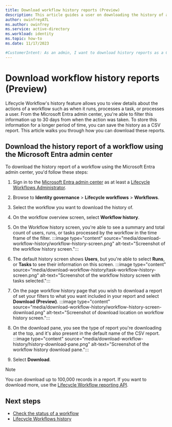 ```yaml
---
title: Download workflow history reports (Preview)
description: This article guides a user on downloading the history of a Lifecycle workflow.
author: owinfreyATL
ms.author: owinfrey
ms.service: active-directory
ms.workload: identity
ms.topic: how-to 
ms.date: 11/17/2023

#CustomerIntent: As an admin, I want to download history reports as a CSV.
---
```


# Download workflow history reports (Preview)

Lifecycle Workflow's history feature allows you to view details about the actions of a workflow such as when it runs, processes a task, or processes a user. From the Microsoft Entra admin center, you're able to filter this information up to 30 days from when the action was taken. To store this information for a longer period of time, you can save the history as a CSV report. This article walks you through how you can download these reports.

## Download the history report of a workflow using the Microsoft Entra admin center

To download the history report of a workflow using the Microsoft Entra admin center, you'd follow these steps:

1. Sign in to the [Microsoft Entra admin center](https://entra.microsoft.com) as at least a [Lifecycle Workflows Administrator](~/identity/role-based-access-control/permissions-reference.md#lifecycle-workflows-administrator).

1. Browse to **Identity governance** > **Lifecycle workflows** > **Workflows**.

1. Select the workflow you want to download the history of.

1. On the workflow overview screen, select **Workflow history**.

1. On the Workflow history screen, you're able to see a summary and total count of users, runs, or tasks processed by the workflow in the time frame of the filter.
    :::image type="content" source="media/download-workflow-history/workflow-history-screen.png" alt-text="Screenshot of the workflow history screen.":::
1. The default history screen shows **Users**, but you're able to select **Runs**, or **Tasks** to see their information on this screen.
    :::image type="content" source="media/download-workflow-history/task-workflow-history-screen.png" alt-text="Screenshot of the workflow history screen with tasks selected.":::
1. On the page workflow history page that you wish to download a report of set your filters to what you want included in your report and select **Download (Preview)**.
    :::image type="content" source="media/download-workflow-history/workflow-history-screen-download.png" alt-text="Screenshot of download location on workflow history screen.":::
1. On the download pane, you see the type of report you're downloading at the top, and it's also present in the default name of the CSV report.
    :::image type="content" source="media/download-workflow-history/history-download-pane.png" alt-text="Screenshot of the workflow history download pane.":::
1. Select **Download**.
 
> [!NOTE]
> You can download up to 100,000 records in a report. If you want to download more, use the [Lifecycle Workflow reporting API](/graph/api/resources/identitygovernance-lifecycleworkflows-reporting-overview).

## Next steps

- [Check the status of a workflow](check-status-workflow.md)
- [Lifecycle Workflows history](lifecycle-workflow-history.md)
